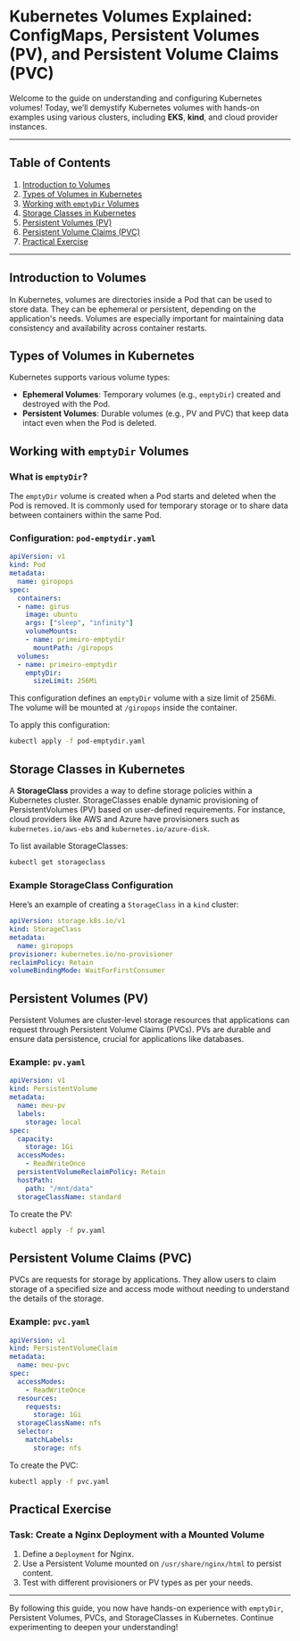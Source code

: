 # Kubernetes Volumes Explained: ConfigMaps, Persistent Volumes (PV), and Persistent Volume Claims (PVC)

Welcome to the guide on understanding and configuring Kubernetes volumes! Today, we’ll demystify Kubernetes volumes with hands-on examples using various clusters, including **EKS**, **kind**, and cloud provider instances.

---

## Table of Contents
1. [Introduction to Volumes](#introduction-to-volumes)
2. [Types of Volumes in Kubernetes](#types-of-volumes-in-kubernetes)
3. [Working with `emptyDir` Volumes](#working-with-emptydir-volumes)
4. [Storage Classes in Kubernetes](#storage-classes-in-kubernetes)
5. [Persistent Volumes (PV)](#persistent-volumes-pv)
6. [Persistent Volume Claims (PVC)](#persistent-volume-claims-pvc)
7. [Practical Exercise](#practical-exercise)

---

## Introduction to Volumes

In Kubernetes, volumes are directories inside a Pod that can be used to store data. They can be ephemeral or persistent, depending on the application's needs. Volumes are especially important for maintaining data consistency and availability across container restarts.

## Types of Volumes in Kubernetes

Kubernetes supports various volume types:
- **Ephemeral Volumes**: Temporary volumes (e.g., `emptyDir`) created and destroyed with the Pod.
- **Persistent Volumes**: Durable volumes (e.g., PV and PVC) that keep data intact even when the Pod is deleted.

## Working with `emptyDir` Volumes

### What is `emptyDir`?

The `emptyDir` volume is created when a Pod starts and deleted when the Pod is removed. It is commonly used for temporary storage or to share data between containers within the same Pod.

### Configuration: `pod-emptydir.yaml`

```yaml
apiVersion: v1
kind: Pod
metadata:
  name: giropops
spec:
  containers:
  - name: girus
    image: ubuntu
    args: ["sleep", "infinity"]
    volumeMounts:
    - name: primeiro-emptydir
      mountPath: /giropops
  volumes:
  - name: primeiro-emptydir
    emptyDir:
      sizeLimit: 256Mi
```

This configuration defines an `emptyDir` volume with a size limit of 256Mi. The volume will be mounted at `/giropops` inside the container.

To apply this configuration:
```bash
kubectl apply -f pod-emptydir.yaml
```

## Storage Classes in Kubernetes

A **StorageClass** provides a way to define storage policies within a Kubernetes cluster. StorageClasses enable dynamic provisioning of PersistentVolumes (PV) based on user-defined requirements. For instance, cloud providers like AWS and Azure have provisioners such as `kubernetes.io/aws-ebs` and `kubernetes.io/azure-disk`.

To list available StorageClasses:
```bash
kubectl get storageclass
```

### Example StorageClass Configuration

Here’s an example of creating a `StorageClass` in a `kind` cluster:
```yaml
apiVersion: storage.k8s.io/v1
kind: StorageClass
metadata:
  name: giropops
provisioner: kubernetes.io/no-provisioner
reclaimPolicy: Retain
volumeBindingMode: WaitForFirstConsumer
```

## Persistent Volumes (PV)

Persistent Volumes are cluster-level storage resources that applications can request through Persistent Volume Claims (PVCs). PVs are durable and ensure data persistence, crucial for applications like databases.

### Example: `pv.yaml`

```yaml
apiVersion: v1
kind: PersistentVolume
metadata:
  name: meu-pv
  labels:
    storage: local
spec:
  capacity:
    storage: 1Gi
  accessModes:
    - ReadWriteOnce
  persistentVolumeReclaimPolicy: Retain
  hostPath:
    path: "/mnt/data"
  storageClassName: standard
```

To create the PV:
```bash
kubectl apply -f pv.yaml
```

## Persistent Volume Claims (PVC)

PVCs are requests for storage by applications. They allow users to claim storage of a specified size and access mode without needing to understand the details of the storage.

### Example: `pvc.yaml`

```yaml
apiVersion: v1
kind: PersistentVolumeClaim
metadata:
  name: meu-pvc
spec:
  accessModes:
    - ReadWriteOnce
  resources:
    requests:
      storage: 1Gi
  storageClassName: nfs
  selector:
    matchLabels:
      storage: nfs
```

To create the PVC:
```bash
kubectl apply -f pvc.yaml
```

## Practical Exercise

### Task: Create a Nginx Deployment with a Mounted Volume

1. Define a `Deployment` for Nginx.
2. Use a Persistent Volume mounted on `/usr/share/nginx/html` to persist content.
3. Test with different provisioners or PV types as per your needs.

---

By following this guide, you now have hands-on experience with `emptyDir`, Persistent Volumes, PVCs, and StorageClasses in Kubernetes. Continue experimenting to deepen your understanding!
```
